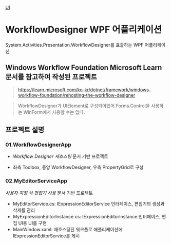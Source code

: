 [UI](../../UI.md)

# WorkflowDesigner WPF 어플리케이션
System.Activities.Presentation.WorkflowDesigner를 표출하는 WPF 어플리케이션

## Windows Workflow Foundation Microsoft Learn 문서를 참고하여 작성된 프로젝트
> https://learn.microsoft.com/ko-kr/dotnet/framework/windows-workflow-foundation/rehosting-the-workflow-designer

> WorkflowDesigner가 UIElement로 구성되어있어 Forms.Control을 사용하는 WinForm에서 사용할 수는 없다.

## 프로젝트 설명
### 01.WorkflowDesignerApp
- *Workflow Designer 재호스팅* 문서 기반 프로젝트

- 좌측 Toolbox, 중앙 WorkflowDesigner, 우측 PropertyGrid로 구성
### 02.MyEditorServiceApp
*사용자 지정 식 편집기 사용* 문서 기반 프로젝트

- MyEditorService.cs: IExpressionEditorService 인터페이스, 편집기의 생성과 삭제를 관리
- MyExpressionEditorInstance.cs: IExpressionEditorInstance 인터페이스, 편집 UI용 UI를 구현
- MainWindow.xaml: 재호스팅된 워크플로 애플리케이션에 IExpressionEditorService를 게시
